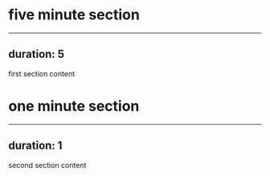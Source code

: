 # five minute section

---
duration: 5
---

first section content

# one minute section

---
duration: 1
---

second section content
